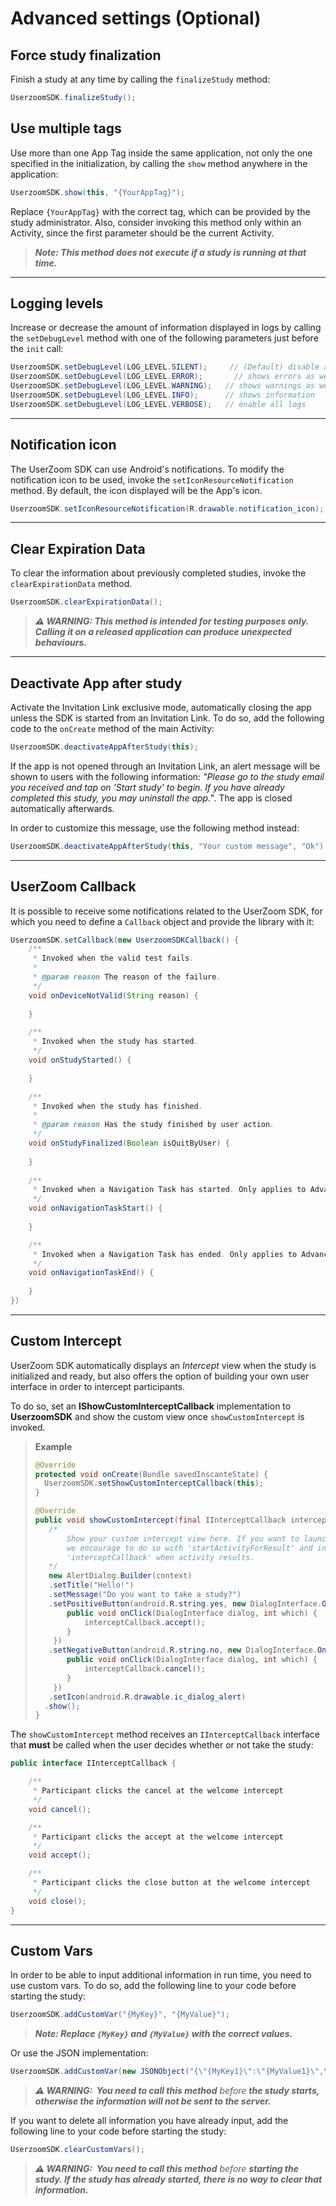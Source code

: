 # Advanced settings (Optional)

## Force study finalization

Finish a study at any time by calling the `finalizeStudy` method:

```Java
UserzoomSDK.finalizeStudy();
```

## Use multiple tags

Use more than one App Tag inside the same application, not only the one specified in the initialization, by calling the `show` method anywhere in the application:

```Java
UserzoomSDK.show(this, "{YourAppTag}");
```

Replace `{YourAppTag}` with the correct tag, which can be provided by the study administrator. Also, consider invoking this method only within an Activity, since the first parameter should be the current Activity.

>***Note: This method does not execute if a study is running at that time.***

---
## Logging levels

Increase or decrease the amount of information displayed in logs by calling the `setDebugLevel` method with one of the following parameters just before the `init` call:

```Java
UserzoomSDK.setDebugLevel(LOG_LEVEL.SILENT);     // (Default) disable all logs
UserzoomSDK.setDebugLevel(LOG_LEVEL.ERROR);       // shows errors as well
UserzoomSDK.setDebugLevel(LOG_LEVEL.WARNING);   // shows warnings as well
UserzoomSDK.setDebugLevel(LOG_LEVEL.INFO);      // shows information
UserzoomSDK.setDebugLevel(LOG_LEVEL.VERBOSE);   // enable all logs
```

---
## Notification icon

The UserZoom SDK can use Android's notifications. To modify the notification icon to be used, invoke the `setIconResourceNotification` method. By default, the icon displayed will be the App's icon.

```Java
UserzoomSDK.setIconResourceNotification(R.drawable.notification_icon);
```

---
## Clear Expiration Data

To clear the information about previously completed studies, invoke the `clearExpirationData` method.

```Java
UserzoomSDK.clearExpirationData();
```

>***⚠️ WARNING: This method is intended for testing purposes only. Calling it on a released application can produce unexpected behaviours.***

---
## Deactivate App after study

Activate the Invitation Link exclusive mode, automatically closing the app unless the SDK is started from an Invitation Link. To do so, add the following code to the `onCreate` method of the main Activity:

```Java
UserzoomSDK.deactivateAppAfterStudy(this);
```

If the app is not opened through an Invitation Link, an alert message will be shown to users with the following information: _"Please go to the study email you received and tap on 'Start study' to begin. If you have already completed this study, you may uninstall the app."_. The app is closed automatically afterwards.

In order to customize this message, use the following method instead:

```Java
UserzoomSDK.deactivateAppAfterStudy(this, "Your custom message", "Ok");
```

---
## UserZoom Callback

It is possible to receive some notifications related to the UserZoom SDK, for which you need to define a `Callback` object and provide the library with it:

``` Java
UserzoomSDK.setCallback(new UserzoomSDKCallback() {
    /**
     * Invoked when the valid test fails.
     *
     * @param reason The reason of the failure.
     */
    void onDeviceNotValid(String reason) {
        
    }

    /**
     * Invoked when the study has started.
     */
    void onStudyStarted() {
        
    }

    /**
     * Invoked when the study has finished.
     *
     * @param reason Has the study finished by user action.
     */
    void onStudyFinalized(Boolean isQuitByUser) {
        
    }
    
    /**
     * Invoked when a Navigation Task has started. Only applies to Advanced/Basic UX Research for Apps.
     */
    void onNavigationTaskStart() {
        
    }

    /**
     * Invoked when a Navigation Task has ended. Only applies to Advanced/Basic UX Research for Apps.
     */
    void onNavigationTaskEnd() {
        
    }
})
```

---
## Custom Intercept

UserZoom SDK automatically displays an _Intercept_ view when the study is initialized and ready, but also offers the option of building your own user interface in order to intercept participants.

To do so, set an **IShowCustomInterceptCallback** implementation to **UserzoomSDK** and show the custom view once `showCustomIntercept` is invoked.

>**Example**
>```Java
>@Override
>protected void onCreate(Bundle savedInscanteState) {
>   UserzoomSDK.setShowCustomInterceptCallback(this);
>}
>
>@Override
>public void showCustomIntercept(final IInterceptCallback interceptCallback) {
>    /* 
>        Show your custom intercept view here. If you want to launch a new Activity,
>        we encourage to do so with 'startActivityForResult' and invoke the
>        'interceptCallback' when activity results.
>    */
>    new AlertDialog.Builder(context)
>    .setTitle("Hello!")
>    .setMessage("Do you want to take a study?")
>    .setPositiveButton(android.R.string.yes, new DialogInterface.OnClickListener() {
>        public void onClick(DialogInterface dialog, int which) { 
>            interceptCallback.accept();
>        }
>     })
>    .setNegativeButton(android.R.string.no, new DialogInterface.OnClickListener() {
>        public void onClick(DialogInterface dialog, int which) { 
>            interceptCallback.cancel();
>        }
>     })
>    .setIcon(android.R.drawable.ic_dialog_alert)
>   .show();
>}
>```

The `showCustomIntercept` method receives an `IInterceptCallback` interface that **must** be called when the user decides whether or not take the study:

```Java
public interface IInterceptCallback {

    /**
     * Participant clicks the cancel at the welcome intercept
     */
    void cancel();

    /**
     * Participant clicks the accept at the welcome intercept
     */
    void accept();

    /**
     * Participant clicks the close button at the welcome intercept
     */
    void close();
}
```

---
## Custom Vars

In order to be able to input additional information in run time, you need to use custom vars. To do so, add the following line to your code before starting the study:

```Java
UserzoomSDK.addCustomVar("{MyKey}", "{MyValue}");
```

> ***Note: Replace `{MyKey}` and `{MyValue}` with the correct values.***

Or use the JSON implementation:

```Java
UserzoomSDK.addCustomVar(new JSONObject("{\"{MyKey1}\":\"{MyValue1}\",\"{MyKey2}\":\"{MyValue2}\"}"));
```

>***⚠️ WARNING:  You need to call this method*** *before* ***the study starts, otherwise the information will not be sent to the server.***

If you want to delete all information you have already input, add the following line to your code before starting the study:

```Java
UserzoomSDK.clearCustomVars();
```

>***⚠️ WARNING:  You need to call this method*** *before* ***starting the study. If the study has already started, there is no way to clear that information.***

